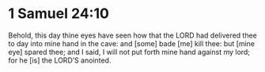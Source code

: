 # 1 Samuel 24:10

Behold, this day thine eyes have seen how that the LORD had delivered thee to day into mine hand in the cave: and [some] bade [me] kill thee: but [mine eye] spared thee; and I said, I will not put forth mine hand against my lord; for he [is] the LORD’S anointed.